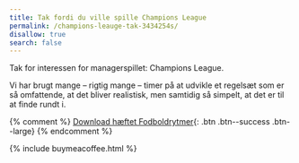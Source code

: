 ```yaml
---
title: Tak fordi du ville spille Champions League
permalink: /champions-leauge-tak-3434254s/
disallow: true
search: false
---
```


Tak for interessen for managerspillet: Champions League.

Vi har brugt mange – rigtig mange – timer på at udvikle et regelsæt som er så omfattende, at det bliver realistisk, men samtidig så simpelt, at det er til at finde rundt i.

{% comment %}
[Download hæftet Fodboldrytmer](/assets/pdf/paid/fodboldrytmer-2005.pdf){: .btn .btn--success .btn--large}
{% endcomment %}

{% include buymeacoffee.html %}
